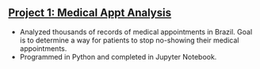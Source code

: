 
## [Project 1: Medical Appt Analysis](https://github.com/HamzahSami/Data-Analysis-Projects/blob/main/Medical%20Appt%20Analysis/Healthcare%20Medical%20Appt%20Analysis.ipynb)

- Analyzed thousands of records of medical appointments in Brazil. Goal is to determine a way for patients to stop no-showing their medical appointments.
- Programmed in Python and completed in Jupyter Notebook.

